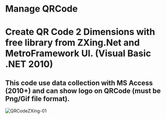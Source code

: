 # Manage QRCode
# Create QR Code 2 Dimensions with free library from ZXing.Net and MetroFramework UI. (Visual Basic .NET 2010)
## This code use data collection with MS Access (2010+) and can show logo on QRCode (must be Png/Gif file format).

![QRCodeZXing-01](https://github.com/thongkorn/ManageQRCode/assets/27464308/88ec6f5c-b5c6-453f-aaf4-d81e36fe35d2)
